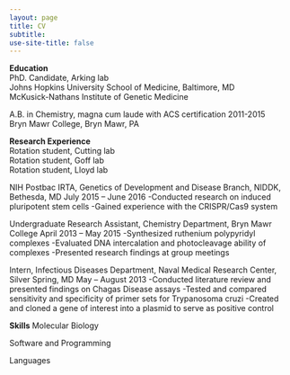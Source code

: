 ```yaml
---
layout: page
title: CV
subtitle: 
use-site-title: false
---
```


**Education**    
PhD. Candidate, Arking lab   
Johns Hopkins University School of Medicine, Baltimore, MD  
McKusick-Nathans Institute of Genetic Medicine  

A.B. in Chemistry, magna cum laude with ACS certification 2011-2015  
Bryn Mawr College, Bryn Mawr, PA  

**Research Experience**  
Rotation student, Cutting lab  
Rotation student, Goff lab  
Rotation student, Lloyd lab  

NIH Postbac IRTA, Genetics of Development and Disease Branch, NIDDK, Bethesda, MD		July 2015 – June 2016 
		-Conducted research on induced pluripotent stem cells
		-Gained experience with the CRISPR/Cas9 system

Undergraduate Research Assistant, Chemistry Department, Bryn Mawr College		April 2013 – May 2015 
		-Synthesized ruthenium polypyridyl complexes
		-Evaluated DNA intercalation and photocleavage ability of complexes
		-Presented research findings at group meetings



Intern, Infectious Diseases Department, Naval Medical Research Center, Silver Spring, MD		May – August 2013
		-Conducted literature review and presented findings on Chagas Disease assays
		-Tested and compared sensitivity and specificity of primer sets for Trypanosoma cruzi
		-Created and cloned a gene of interest into a plasmid to serve as positive control







**Skills**
Molecular Biology

Software and Programming

Languages
